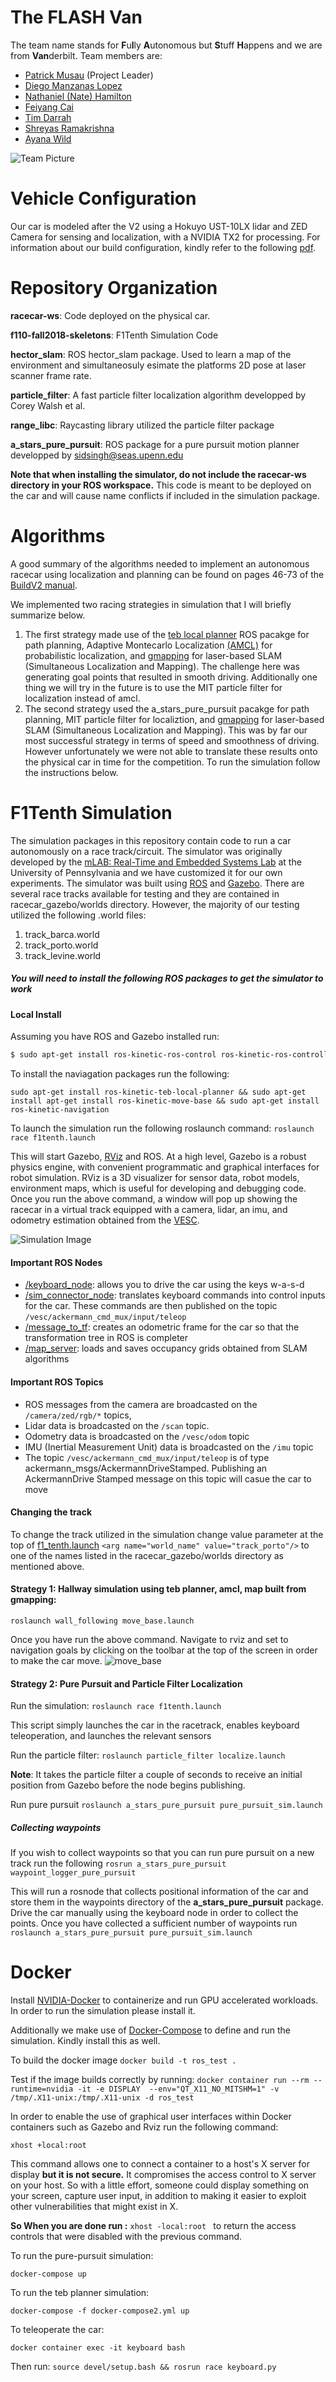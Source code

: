 # The FLASH Van 
The team name stands for **F**u**l**ly **A**utonomous but **S**tuff **H**appens and we are from **Van**derbilt.
Team members are:
* [Patrick Musau](https://www.linkedin.com/in/musaup/) (Project Leader)
* [Diego Manzanas Lopez](https://www.linkedin.com/in/diego-manzanas-3b4841106/)
* [Nathaniel (Nate) Hamilton](https://www.linkedin.com/in/nathaniel-hamilton-b01942112/)
* [Feiyang Cai](https://www.linkedin.com/in/feiyang-cai-8b845a124/)
* [Tim Darrah](https://www.linkedin.com/in/timothydarrah/)
* [Shreyas Ramakrishna](https://www.linkedin.com/in/shreyasramakrishna/)
* [Ayana Wild](https://www.linkedin.com/in/ayana-wild/)

![Team Picture](./images/team_picture.jpeg "Team Picture")

# Vehicle Configuration
Our car is modeled after the V2 using a Hokuyo UST-10LX lidar and ZED Camera for sensing and localization, with a NVIDIA TX2 for processing. For information about our build configuration, kindly refer to the following [pdf](https://github.com/verivital/F1TenthVanderbilt/blob/master/BuildV2.pdf).

# Repository Organization
**racecar-ws**: Code deployed on the physical car. 

**f110-fall2018-skeletons**: F1Tenth Simulation Code

**hector_slam**: ROS hector_slam package. Used to learn a map of the environment and simultaneosuly esimate the platforms 2D pose at laser scanner frame rate.

**particle_filter**: A fast particle filter localization algorithm developped by Corey Walsh et al.

**range_libc**: Raycasting library utilized the particle filter package

**a_stars_pure_pursuit**: ROS package for a pure pursuit motion planner developped by sidsingh@seas.upenn.edu

**Note that when installing the simulator, do not include the racecar-ws directory in your ROS workspace.** This code is meant to be deployed on the car and will cause name conflicts if included in the simulation package.


# Algorithms
A good summary of the algorithms needed to implement an autonomous racecar using localization and planning can be found on pages 46-73 of the [BuildV2 manual](https://github.com/verivital/F1TenthVanderbilt/blob/master/BuildV2.pdf).

We implemented two racing strategies in simulation that I will briefly summarize below.  
1. The first strategy made use of the [teb local planner](http://wiki.ros.org/teb_local_planner) ROS pacakge for path planning, Adaptive Montecarlo Localization [(AMCL)](http://wiki.ros.org/amcl) for probabilistic localization, and [gmapping](http://wiki.ros.org/gmapping) for laser-based SLAM (Simultaneous Localization and Mapping). The challenge here was generating goal points that resulted in smooth driving. Additionally one thing we will try in the future is to use the MIT particle filter for localization instead of amcl.
2. The second strategy used the a_stars_pure_pursuit pacakge for path planning, MIT particle filter for localiztion, and [gmapping](http://wiki.ros.org/gmapping) for laser-based SLAM (Simultaneous Localization and Mapping). This was by far our most successful strategy in terms of speed and smoothness of driving. However unfortunately we were not able to translate these results onto the physical car in time for the competition. To run the simulation follow the instructions below.

# F1Tenth Simulation
The simulation packages in this repository contain code to run a car autonomously on a race track/circuit. The simulator was  originally developed by the [mLAB: Real-Time and Embedded Systems Lab](https://github.com/mlab-upenn/f110-fall2018-skeletons) at the University of Pennsylvania and we have customized it for our own experiments. The simulator was built using [ROS](http://wiki.ros.org/) and [Gazebo](http://gazebosim.org/tutorials). There are several race tracks available for testing and they are contained in racecar_gazebo/worlds directory. However, the majority of our testing utilized the following .world files:
  1. track_barca.world
  2. track_porto.world
  3. track_levine.world

##### You will need to install the following ROS packages to get the simulator to work

#### Local Install
Assuming you have ROS and Gazebo installed run: 

```bash
$ sudo apt-get install ros-kinetic-ros-control ros-kinetic-ros-controllers ros-kinetic-gazebo-ros-control ros-kinetic-ackermann-msgs ros-kinetic-joy
```
To install the naviagation packages run the following: 

```sudo apt-get install ros-kinetic-teb-local-planner && sudo apt-get install apt-get install ros-kinetic-move-base && sudo apt-get install ros-kinetic-navigation```
 
To launch the simulation run the following roslaunch command:
```roslaunch race f1tenth.launch```

This will start Gazebo, [RViz](http://wiki.ros.org/rviz) and ROS. At a high level, Gazebo is a robust physics engine, with convenient programmatic and graphical interfaces for robot simulation. RViz is a 3D visualizer for sensor data, robot models, environment maps, which is useful for developing and debugging code. Once you run the above command, a window will pop up showing the racecar in a virtual track equipped with a camera, lidar, an imu, and odometry estimation obtained from the [VESC](https://www.electric-skateboard.builders/t/new-vesc-user-read-this-complete-walktrough-of-the-vesc/2980). 


![Simulation Image](./images/simulator.png "Simulation Image")

#### Important ROS Nodes
- [/keyboard_node](https://github.com/verivital/F1TenthVanderbilt/blob/master/f110-fall2018-skeletons/simulator/f1_10_sim/race/scripts/keyboard.py): allows you to drive the car using the keys w-a-s-d
- [/sim_connector_node](https://github.com/verivital/F1TenthVanderbilt/blob/master/f110-fall2018-skeletons/simulator/f1_10_sim/race/scripts/sim_connector.py): translates keyboard commands into control inputs for the car. These commands are then published on the topic ```/vesc/ackermann_cmd_mux/input/teleop```
- [/message_to_tf](https://github.com/verivital/F1TenthVanderbilt/blob/master/f110-fall2018-skeletons/simulator/f1_10_sim/race/scripts/message_to_tf.py): creates an odometric frame for the car so that the transformation tree in ROS is completer
- [/map_server](http://wiki.ros.org/map_server#map_saver): loads and saves occupancy grids obtained from SLAM algorithms

#### Important ROS Topics
- ROS messages from the camera are broadcasted on the ```/camera/zed/rgb/*``` topics, 
- Lidar data is broadcasted on the ```/scan``` topic.
- Odometry data is broadcasted on the ```/vesc/odom``` topic
- IMU (Inertial Measurement Unit) data is broadcasted on the ```/imu``` topic
-  The topic ```/vesc/ackermann_cmd_mux/input/teleop```  is of type ackermann_msgs/AckermannDriveStamped. Publishing an AckermannDrive Stamped message on this topic will casue the car to move

#### Changing the track
To change the track utilized in the simulation change value parameter at the top of [f1_tenth.launch](https://github.com/verivital/F1TenthVanderbilt/blob/master/f110-fall2018-skeletons/simulator/f1_10_sim/race/launch/f1_tenth.launch) ```<arg name="world_name" value="track_porto"/>``` to one of the names listed in the racecar_gazebo/worlds directory as mentioned above.






#### Strategy 1: Hallway simulation using teb planner, amcl, map built from gmapping:
```roslaunch wall_following move_base.launch```

Once you have run the above command. Navigate to rviz and set to navigation goals by clicking on the toolbar at the top of the screen in order to make the car move. 
![move_base](./images/teb.png "move_base")

#### Strategy 2: Pure Pursuit and Particle Filter Localization
Run the simulation:
```roslaunch race f1tenth.launch```

This script simply launches the car in the racetrack, enables keyboard teleoperation, and launches the relevant sensors

Run the particle filter:
```roslaunch particle_filter localize.launch```

**Note**: It takes the particle filter a couple of seconds to receive an initial position from Gazebo before the node begins publishing. 

Run pure pursuit
```roslaunch a_stars_pure_pursuit pure_pursuit_sim.launch  ```

##### Collecting waypoints

If you wish to collect waypoints so that you can run pure pursuit on a new track run the following ```rosrun a_stars_pure_pursuit waypoint_logger_pure_pursuit```

This will run a rosnode that collects positional information of the car and store them in the waypoints directory of the **a_stars_pure_pursuit** package. Drive the car manually using the keyboard node in order to collect the points. Once you have collected a sufficient number of waypoints run ```roslaunch a_stars_pure_pursuit pure_pursuit_sim.launch```

# Docker

Install [NVIDIA-Docker](https://github.com/NVIDIA/nvidia-docker) to containerize and run GPU accelerated workloads. In order to run the simulation please install it. 

Additionally we make use of [Docker-Compose](https://docs.docker.com/compose/install/)  to define and run the simulation. Kindly install this as well. 

To build the docker image
```docker build -t ros_test .```

Test if the image builds correctly by running: ```docker container run --rm --runtime=nvidia -it -e DISPLAY  --env="QT_X11_NO_MITSHM=1" -v /tmp/.X11-unix:/tmp/.X11-unix -d ros_test```

In order to  enable the use of graphical user interfaces within Docker containers such as Gazebo and Rviz run the following command: 

```xhost +local:root``` 

 This command allows one to connect a container to a host's X server for display **but it is not secure.** It compromises the access control to X server on your host. So with a little effort, someone could display something on your screen, capture user input, in addition to making it easier to exploit other vulnerabilities that might exist in X.
 
**So When you are done run :** ```xhost -local:root ``` to return the access controls that were disabled with the previous command.


To run the pure-pursuit simulation:

```docker-compose up```

To run the teb planner simulation: 

```docker-compose -f docker-compose2.yml up```

To teleoperate the car:

```docker container exec -it keyboard bash ```

Then run: ```source devel/setup.bash && rosrun race keyboard.py ```


